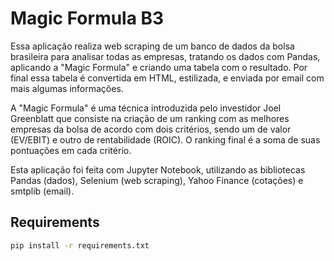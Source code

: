 # Magic Formula B3

<p>
Essa aplicação realiza web scraping de um banco de dados da bolsa brasileira para analisar todas as empresas, tratando os dados com Pandas, aplicando a "Magic Formula" e criando uma tabela com o resultado. Por final essa tabela é convertida em HTML, estilizada, e enviada por email com mais algumas informações.


A "Magic Formula" é uma técnica introduzida pelo investidor Joel Greenblatt que consiste na criação de um ranking com as melhores empresas da bolsa de acordo com dois critérios, sendo um de valor (EV/EBIT) e outro de rentabilidade (ROIC). O ranking final é a soma de suas pontuações em cada critério.

Esta aplicação foi feita com Jupyter Notebook, utilizando as bibliotecas Pandas (dados), Selenium (web scraping), Yahoo Finance (cotações) e smtplib (email).
</p>

## Requirements

```sh
pip install -r requirements.txt
```
